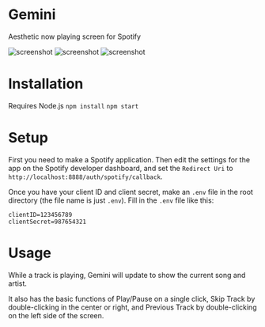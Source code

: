 # Gemini
Aesthetic now playing screen for Spotify

![screenshot](https://i.imgur.com/Edl9qr6.png)
![screenshot](https://i.imgur.com/F1Idw41.png)
![screenshot](https://i.imgur.com/HnpdBnp.png)

# Installation
Requires Node.js
`npm install`
`npm start`

# Setup
First you need to make a Spotify application. Then edit the settings for the app on the Spotify developer dashboard, and set the `Redirect Uri` to `http://localhost:8888/auth/spotify/callback`.

Once you have your client ID and client secret, make an `.env` file in the root directory (the file name is just `.env`). Fill in the `.env` file like this:
```
clientID=123456789
clientSecret=987654321
```

# Usage
While a track is playing, Gemini will update to show the current song and artist. 

It also has the basic functions of Play/Pause on a single click, Skip Track by double-clicking in the center or right, and Previous Track by double-clicking on the left side of the screen.